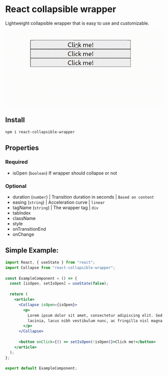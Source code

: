# React collapsible wrapper

Lightweight collapsible wrapper that is easy to use and customizable.

![screen-gif](https://raw.githubusercontent.com/HenrikDK2/react-collapsible-wrapper/main/example/example.gif)

## Install

```bash
npm i react-collapsible-wrapper
```

## Properties

### Required

- isOpen (`boolean`) If wrapper should collapse or not

### Optional

- duration (`number`) | Transition duration in seconds | `Based on content`
- easing (`string`) | Acceleration curve | `linear`
- tagName (`string`) | The wrapper tag | `div`
- tabIndex
- className
- style
- onTransitionEnd
- onChange

## Simple Example:

```jsx
import React, { useState } from "react";
import Collapse from "react-collapsible-wrapper";

const ExampleComponent = () => {
  const [isOpen, setIsOpen] = useState(false);

  return (
    <article>
      <Collapse isOpen={isOpen}>
        <p>
          Lorem ipsum dolor sit amet, consectetur adipiscing elit. Sed egestas, mi vel ultrices
          lacinia, lacus nibh vestibulum nunc, ac fringilla nisl magna tempor mi.
        </p>
      </Collapse>

      <button onClick={() => setIsOpen(!isOpen)}>Click me!</button>
    </article>
  );
};

export default ExampleComponent;
```
